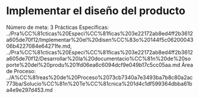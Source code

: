 # Implementar el diseño del producto

Número de meta: 3
Prácticas Específicas: ../Pra%CC%81cticas%20Especi%CC%81ficas%203e22172ab8ed4ff2b3612a605de70f12/Implementar%20el%20disen%CC%83o%20144f5c0620004306b4227084e64271fe.md, ../Pra%CC%81cticas%20Especi%CC%81ficas%203e22172ab8ed4ff2b3612a605de70f12/Desarrollar%20la%20documentacio%CC%81n%20de%20soporte%20del%20produ%201fd06ea6c6094dcf9e049b17c5cc05aa.md
Área de Proceso: ../A%CC%81reas%20de%20Proceso%2073cb7340a7e3493ba7b8c80a2ac773ba/Solucio%CC%81n%20Te%CC%81cnica%201d4c1df599364dbba61ba4e9e297d453.md